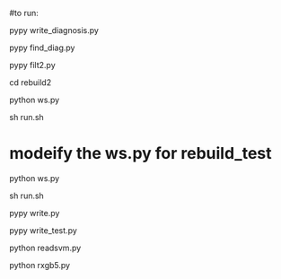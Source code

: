 #to run:

pypy write_diagnosis.py

pypy find_diag.py

pypy filt2.py

cd rebuild2

python ws.py

sh run.sh

# modeify the ws.py for rebuild_test

python ws.py

sh run.sh

pypy write.py

pypy write_test.py

python readsvm.py

python rxgb5.py
